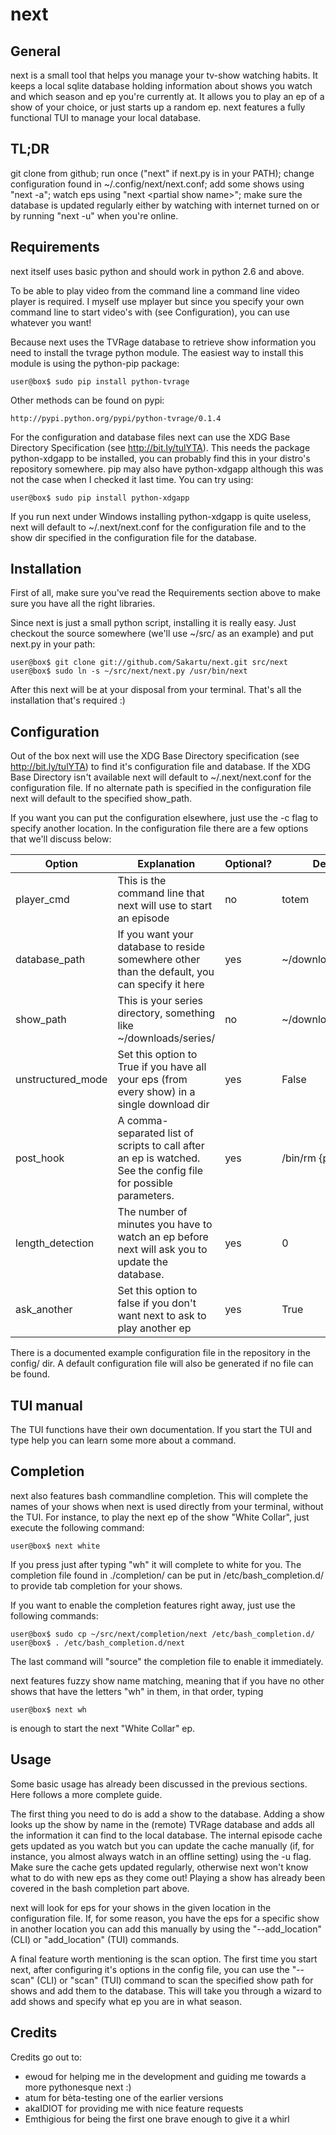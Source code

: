 next
====

General
-------

next is a small tool that helps you manage your tv-show watching habits.
It keeps a local sqlite database holding information about shows you watch
and which season and ep you're currently at. It allows you to play an ep
of a show of your choice, or just starts up a random ep. next features a
fully functional TUI to manage your local database.

TL;DR
-----
git clone from github; run once ("next" if next.py is in your PATH); change
configuration found in ~/.config/next/next.conf; add some shows using "next -a";
watch eps using "next \<partial show name\>"; make sure the database is updated
regularly either by watching with internet turned on or by running "next -u"
when you're online.

Requirements
------------

next itself uses basic python and should work in python 2.6 and above. 

To be able to play video from the command line a command line video player
is required. I myself use mplayer but since you specify your own 
command line to start video's with (see Configuration), you can use
whatever you want!

Because next uses the TVRage database to retrieve show information you need to
install the tvrage python module. The easiest way to install this module is
using the python-pip package:

    user@box$ sudo pip install python-tvrage

Other methods can be found on pypi:

    http://pypi.python.org/pypi/python-tvrage/0.1.4

For the configuration and database files next can use the XDG Base Directory 
Specification (see http://bit.ly/tulYTA). This needs the package 
python-xdgapp to be installed, you can probably find this in your distro's 
repository somewhere. pip may also have python-xdgapp although this was not the
case when I checked it last time. You can try using:

    user@box$ sudo pip install python-xdgapp

If you run next under Windows installing python-xdgapp is quite useless, next
will default to ~/.next/next.conf for the configuration file and to the show dir
specified in the configuration file for the database.


Installation
------------

First of all, make sure you've read the Requirements section above to make sure
you have all the right libraries.

Since next is just a small python script, installing it is really easy.
Just checkout the source somewhere (we'll use ~/src/ as an example) and
put next.py in your path:

    user@box$ git clone git://github.com/Sakartu/next.git src/next
    user@box$ sudo ln -s ~/src/next/next.py /usr/bin/next

After this next will be at your disposal from your terminal. That's all the
installation that's required :)

Configuration
-------------

Out of the box next will use the XDG Base Directory specification (see
http://bit.ly/tulYTA) to find it's configuration file and database. If the XDG 
Base Directory isn't available next will default to ~/.next/next.conf for the
configuration file. If no alternate path is specified in the configuration file
next will default to the specified show_path.

If you want you can put the configuration elsewhere, just use the -c flag to
specify another location. In the configuration file there are a few options that
we'll discuss below:

Option | Explanation | Optional? | Default
-------|-------------|-----------|--------
player_cmd | This is the command line that next will use to start an episode | no | totem
database_path | If you want your database to reside somewhere other than the default, you can specify it here | yes | ~/downloads/series
show_path | This is your series directory, something like ~/downloads/series/ | no | ~/downloads/series/
unstructured_mode | Set this option to True if you have all your eps (from every show) in a single download dir | yes | False
post_hook | A comma-separated list of scripts to call after an ep is watched. See the config file for possible parameters. | yes | /bin/rm {path}
length_detection | The number of minutes you have to watch an ep before next will ask you to update the database. | yes | 0
ask_another | Set this option to false if you don't want next to ask to play another ep | yes | True

There is a documented example configuration file in the repository in the config/
dir. A default configuration file will also be generated if no file can be
found.

TUI manual
----------

The TUI functions have their own documentation. If you start the TUI and type
help <command> you can learn some more about a command.

Completion
----------

next also features bash commandline completion. This will complete the names of your
shows when next is used directly from your terminal, without the TUI. For instance, 
to play the next ep of the show "White Collar", just execute the following command:

    user@box$ next white

If you press <tab> just after typing "wh" it will complete to white for you. 
The completion file found in ./completion/ can be put in /etc/bash_completion.d/
to provide tab completion for your shows. 

If you want to enable the completion features right away, just use the following 
commands:

    user@box$ sudo cp ~/src/next/completion/next /etc/bash_completion.d/
    user@box$ . /etc/bash_completion.d/next
    
The last command will "source" the completion file to enable it immediately.

next features fuzzy show name matching, meaning that if you have no other shows 
that have the letters "wh" in them, in that order, typing

    user@box$ next wh
    
is enough to start the next "White Collar" ep.

Usage
-----

Some basic usage has already been discussed in the previous sections. Here follows
a more complete guide.

The first thing you need to do is add a show to the database. Adding a show looks 
up the show by name in the (remote) TVRage database and adds all the
information it can find to the local database. The internal episode cache gets
updated as you watch but you can update the cache manually (if, for instance,
you almost always watch in an offline setting) using the -u flag. Make sure the
cache gets updated regularly, otherwise next won't know what to do with new eps
as they come out! Playing a show has already been covered in the bash completion
part above.

next will look for eps for your shows in the given location in the configuration 
file. If, for some reason, you have the eps for a specific show in another location
you can add this manually by using the "--add_location" (CLI) or "add_location" 
(TUI) commands.

A final feature worth mentioning is the scan option. The first time you start next, 
after configuring it's options in the config file, you can use the "--scan" (CLI)
or "scan" (TUI) command to scan the specified show path for shows and add them
to the database. This will take you through a wizard to add shows and specify what
ep you are in what season.

Credits
-------

Credits go out to:

-	ewoud for helping me in the development and guiding me towards a more pythonesque next :)
-   atum for bèta-testing one of the earlier versions
-   akaIDIOT for providing me with nice feature requests
-   Emthigious for being the first one brave enough to give it a whirl
